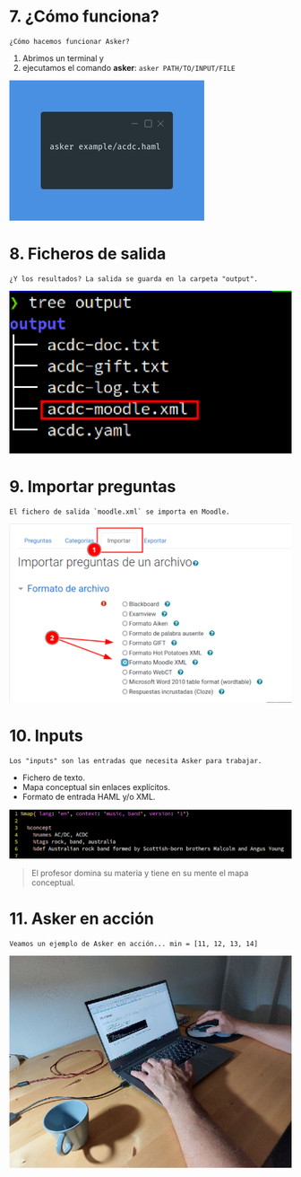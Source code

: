 
# 7. ¿Cómo funciona?

```
¿Cómo hacemos funcionar Asker?
```

1. Abrimos un terminal y
2. ejecutamos el comando **asker**: `asker PATH/TO/INPUT/FILE`

![](images/asker-acdc.png)

# 8. Ficheros de salida

```
¿Y los resultados? La salida se guarda en la carpeta "output".
```

![](images/asker-output.png)

# 9. Importar preguntas

```
El fichero de salida `moodle.xml` se importa en Moodle.
```

![](images/moodle-importar.png)

# 10. Inputs

```
Los "inputs" son las entradas que necesita Asker para trabajar.
```

* Fichero de texto.
* Mapa conceptual sin enlaces explícitos.
* Formato de entrada HAML y/o XML.

![](images/acdc-concept.png)

> El profesor domina su materia y tiene en su mente el mapa conceptual.

# 11. Asker en acción

```
Veamos un ejemplo de Asker en acción... min = [11, 12, 13, 14]
```

![](images/mesa-de-trabajo.png)

